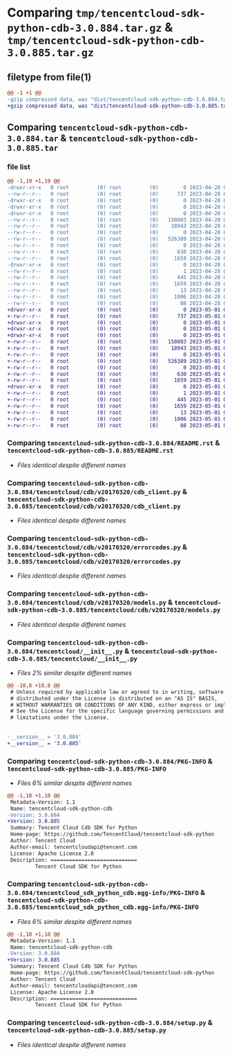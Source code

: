 # Comparing `tmp/tencentcloud-sdk-python-cdb-3.0.884.tar.gz` & `tmp/tencentcloud-sdk-python-cdb-3.0.885.tar.gz`

## filetype from file(1)

```diff
@@ -1 +1 @@
-gzip compressed data, was "dist/tencentcloud-sdk-python-cdb-3.0.884.tar", last modified: Fri Apr 28 02:07:30 2023, max compression
+gzip compressed data, was "dist/tencentcloud-sdk-python-cdb-3.0.885.tar", last modified: Mon May  1 00:30:55 2023, max compression
```

## Comparing `tencentcloud-sdk-python-cdb-3.0.884.tar` & `tencentcloud-sdk-python-cdb-3.0.885.tar`

### file list

```diff
@@ -1,19 +1,19 @@
-drwxr-xr-x   0 root         (0) root         (0)        0 2023-04-28 02:07:30.000000 tencentcloud-sdk-python-cdb-3.0.884/
--rw-r--r--   0 root         (0) root         (0)      737 2023-04-28 02:07:30.000000 tencentcloud-sdk-python-cdb-3.0.884/README.rst
-drwxr-xr-x   0 root         (0) root         (0)        0 2023-04-28 02:07:30.000000 tencentcloud-sdk-python-cdb-3.0.884/tencentcloud/
-drwxr-xr-x   0 root         (0) root         (0)        0 2023-04-28 02:07:30.000000 tencentcloud-sdk-python-cdb-3.0.884/tencentcloud/cdb/
-drwxr-xr-x   0 root         (0) root         (0)        0 2023-04-28 02:07:30.000000 tencentcloud-sdk-python-cdb-3.0.884/tencentcloud/cdb/v20170320/
--rw-r--r--   0 root         (0) root         (0)   150803 2023-04-28 02:07:30.000000 tencentcloud-sdk-python-cdb-3.0.884/tencentcloud/cdb/v20170320/cdb_client.py
--rw-r--r--   0 root         (0) root         (0)    18943 2023-04-28 02:07:30.000000 tencentcloud-sdk-python-cdb-3.0.884/tencentcloud/cdb/v20170320/errorcodes.py
--rw-r--r--   0 root         (0) root         (0)        0 2023-04-28 02:07:30.000000 tencentcloud-sdk-python-cdb-3.0.884/tencentcloud/cdb/v20170320/__init__.py
--rw-r--r--   0 root         (0) root         (0)   526389 2023-04-28 02:07:30.000000 tencentcloud-sdk-python-cdb-3.0.884/tencentcloud/cdb/v20170320/models.py
--rw-r--r--   0 root         (0) root         (0)        0 2023-04-28 02:07:30.000000 tencentcloud-sdk-python-cdb-3.0.884/tencentcloud/cdb/__init__.py
--rw-r--r--   0 root         (0) root         (0)      630 2023-04-28 02:07:30.000000 tencentcloud-sdk-python-cdb-3.0.884/tencentcloud/__init__.py
--rw-r--r--   0 root         (0) root         (0)     1659 2023-04-28 02:07:30.000000 tencentcloud-sdk-python-cdb-3.0.884/PKG-INFO
-drwxr-xr-x   0 root         (0) root         (0)        0 2023-04-28 02:07:30.000000 tencentcloud-sdk-python-cdb-3.0.884/tencentcloud_sdk_python_cdb.egg-info/
--rw-r--r--   0 root         (0) root         (0)        1 2023-04-28 02:07:30.000000 tencentcloud-sdk-python-cdb-3.0.884/tencentcloud_sdk_python_cdb.egg-info/dependency_links.txt
--rw-r--r--   0 root         (0) root         (0)      445 2023-04-28 02:07:30.000000 tencentcloud-sdk-python-cdb-3.0.884/tencentcloud_sdk_python_cdb.egg-info/SOURCES.txt
--rw-r--r--   0 root         (0) root         (0)     1659 2023-04-28 02:07:30.000000 tencentcloud-sdk-python-cdb-3.0.884/tencentcloud_sdk_python_cdb.egg-info/PKG-INFO
--rw-r--r--   0 root         (0) root         (0)       13 2023-04-28 02:07:30.000000 tencentcloud-sdk-python-cdb-3.0.884/tencentcloud_sdk_python_cdb.egg-info/top_level.txt
--rw-r--r--   0 root         (0) root         (0)     1006 2023-04-28 02:07:30.000000 tencentcloud-sdk-python-cdb-3.0.884/setup.py
--rw-r--r--   0 root         (0) root         (0)       88 2023-04-28 02:07:30.000000 tencentcloud-sdk-python-cdb-3.0.884/setup.cfg
+drwxr-xr-x   0 root         (0) root         (0)        0 2023-05-01 00:30:55.000000 tencentcloud-sdk-python-cdb-3.0.885/
+-rw-r--r--   0 root         (0) root         (0)      737 2023-05-01 00:30:55.000000 tencentcloud-sdk-python-cdb-3.0.885/README.rst
+drwxr-xr-x   0 root         (0) root         (0)        0 2023-05-01 00:30:55.000000 tencentcloud-sdk-python-cdb-3.0.885/tencentcloud/
+drwxr-xr-x   0 root         (0) root         (0)        0 2023-05-01 00:30:55.000000 tencentcloud-sdk-python-cdb-3.0.885/tencentcloud/cdb/
+drwxr-xr-x   0 root         (0) root         (0)        0 2023-05-01 00:30:55.000000 tencentcloud-sdk-python-cdb-3.0.885/tencentcloud/cdb/v20170320/
+-rw-r--r--   0 root         (0) root         (0)   150803 2023-05-01 00:30:55.000000 tencentcloud-sdk-python-cdb-3.0.885/tencentcloud/cdb/v20170320/cdb_client.py
+-rw-r--r--   0 root         (0) root         (0)    18943 2023-05-01 00:30:55.000000 tencentcloud-sdk-python-cdb-3.0.885/tencentcloud/cdb/v20170320/errorcodes.py
+-rw-r--r--   0 root         (0) root         (0)        0 2023-05-01 00:30:55.000000 tencentcloud-sdk-python-cdb-3.0.885/tencentcloud/cdb/v20170320/__init__.py
+-rw-r--r--   0 root         (0) root         (0)   526389 2023-05-01 00:30:55.000000 tencentcloud-sdk-python-cdb-3.0.885/tencentcloud/cdb/v20170320/models.py
+-rw-r--r--   0 root         (0) root         (0)        0 2023-05-01 00:30:55.000000 tencentcloud-sdk-python-cdb-3.0.885/tencentcloud/cdb/__init__.py
+-rw-r--r--   0 root         (0) root         (0)      630 2023-05-01 00:30:55.000000 tencentcloud-sdk-python-cdb-3.0.885/tencentcloud/__init__.py
+-rw-r--r--   0 root         (0) root         (0)     1659 2023-05-01 00:30:55.000000 tencentcloud-sdk-python-cdb-3.0.885/PKG-INFO
+drwxr-xr-x   0 root         (0) root         (0)        0 2023-05-01 00:30:55.000000 tencentcloud-sdk-python-cdb-3.0.885/tencentcloud_sdk_python_cdb.egg-info/
+-rw-r--r--   0 root         (0) root         (0)        1 2023-05-01 00:30:55.000000 tencentcloud-sdk-python-cdb-3.0.885/tencentcloud_sdk_python_cdb.egg-info/dependency_links.txt
+-rw-r--r--   0 root         (0) root         (0)      445 2023-05-01 00:30:55.000000 tencentcloud-sdk-python-cdb-3.0.885/tencentcloud_sdk_python_cdb.egg-info/SOURCES.txt
+-rw-r--r--   0 root         (0) root         (0)     1659 2023-05-01 00:30:55.000000 tencentcloud-sdk-python-cdb-3.0.885/tencentcloud_sdk_python_cdb.egg-info/PKG-INFO
+-rw-r--r--   0 root         (0) root         (0)       13 2023-05-01 00:30:55.000000 tencentcloud-sdk-python-cdb-3.0.885/tencentcloud_sdk_python_cdb.egg-info/top_level.txt
+-rw-r--r--   0 root         (0) root         (0)     1006 2023-05-01 00:30:55.000000 tencentcloud-sdk-python-cdb-3.0.885/setup.py
+-rw-r--r--   0 root         (0) root         (0)       88 2023-05-01 00:30:55.000000 tencentcloud-sdk-python-cdb-3.0.885/setup.cfg
```

### Comparing `tencentcloud-sdk-python-cdb-3.0.884/README.rst` & `tencentcloud-sdk-python-cdb-3.0.885/README.rst`

 * *Files identical despite different names*

### Comparing `tencentcloud-sdk-python-cdb-3.0.884/tencentcloud/cdb/v20170320/cdb_client.py` & `tencentcloud-sdk-python-cdb-3.0.885/tencentcloud/cdb/v20170320/cdb_client.py`

 * *Files identical despite different names*

### Comparing `tencentcloud-sdk-python-cdb-3.0.884/tencentcloud/cdb/v20170320/errorcodes.py` & `tencentcloud-sdk-python-cdb-3.0.885/tencentcloud/cdb/v20170320/errorcodes.py`

 * *Files identical despite different names*

### Comparing `tencentcloud-sdk-python-cdb-3.0.884/tencentcloud/cdb/v20170320/models.py` & `tencentcloud-sdk-python-cdb-3.0.885/tencentcloud/cdb/v20170320/models.py`

 * *Files identical despite different names*

### Comparing `tencentcloud-sdk-python-cdb-3.0.884/tencentcloud/__init__.py` & `tencentcloud-sdk-python-cdb-3.0.885/tencentcloud/__init__.py`

 * *Files 2% similar despite different names*

```diff
@@ -10,8 +10,8 @@
 # Unless required by applicable law or agreed to in writing, software
 # distributed under the License is distributed on an "AS IS" BASIS,
 # WITHOUT WARRANTIES OR CONDITIONS OF ANY KIND, either express or implied.
 # See the License for the specific language governing permissions and
 # limitations under the License.
 
 
-__version__ = '3.0.884'
+__version__ = '3.0.885'
```

### Comparing `tencentcloud-sdk-python-cdb-3.0.884/PKG-INFO` & `tencentcloud-sdk-python-cdb-3.0.885/PKG-INFO`

 * *Files 6% similar despite different names*

```diff
@@ -1,10 +1,10 @@
 Metadata-Version: 1.1
 Name: tencentcloud-sdk-python-cdb
-Version: 3.0.884
+Version: 3.0.885
 Summary: Tencent Cloud Cdb SDK for Python
 Home-page: https://github.com/TencentCloud/tencentcloud-sdk-python
 Author: Tencent Cloud
 Author-email: tencentcloudapi@tencent.com
 License: Apache License 2.0
 Description: ============================
         Tencent Cloud SDK for Python
```

### Comparing `tencentcloud-sdk-python-cdb-3.0.884/tencentcloud_sdk_python_cdb.egg-info/PKG-INFO` & `tencentcloud-sdk-python-cdb-3.0.885/tencentcloud_sdk_python_cdb.egg-info/PKG-INFO`

 * *Files 6% similar despite different names*

```diff
@@ -1,10 +1,10 @@
 Metadata-Version: 1.1
 Name: tencentcloud-sdk-python-cdb
-Version: 3.0.884
+Version: 3.0.885
 Summary: Tencent Cloud Cdb SDK for Python
 Home-page: https://github.com/TencentCloud/tencentcloud-sdk-python
 Author: Tencent Cloud
 Author-email: tencentcloudapi@tencent.com
 License: Apache License 2.0
 Description: ============================
         Tencent Cloud SDK for Python
```

### Comparing `tencentcloud-sdk-python-cdb-3.0.884/setup.py` & `tencentcloud-sdk-python-cdb-3.0.885/setup.py`

 * *Files identical despite different names*


